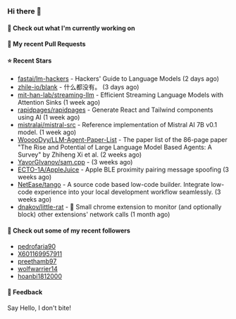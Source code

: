 ### Hi there 👋

#### 👷 Check out what I'm currently working on

#### 🔨 My recent Pull Requests


#### ⭐ Recent Stars

- [fastai/lm-hackers](https://github.com/fastai/lm-hackers) - Hackers&#39; Guide to Language Models (2 days ago)
- [zhile-io/blank](https://github.com/zhile-io/blank) - 什么都没有。 (3 days ago)
- [mit-han-lab/streaming-llm](https://github.com/mit-han-lab/streaming-llm) - Efficient Streaming Language Models with Attention Sinks (1 week ago)
- [rapidpages/rapidpages](https://github.com/rapidpages/rapidpages) - Generate React and Tailwind components using AI (1 week ago)
- [mistralai/mistral-src](https://github.com/mistralai/mistral-src) - Reference implementation of Mistral AI 7B v0.1 model. (1 week ago)
- [WooooDyy/LLM-Agent-Paper-List](https://github.com/WooooDyy/LLM-Agent-Paper-List) - The paper list of the 86-page paper &#34;The Rise and Potential of Large Language Model Based Agents: A Survey&#34; by Zhiheng Xi et al. (2 weeks ago)
- [YavorGIvanov/sam.cpp](https://github.com/YavorGIvanov/sam.cpp) -  (3 weeks ago)
- [ECTO-1A/AppleJuice](https://github.com/ECTO-1A/AppleJuice) - Apple BLE proximity pairing message spoofing (3 weeks ago)
- [NetEase/tango](https://github.com/NetEase/tango) - A source code based low-code builder. Integrate low-code experience into your local development workflow seamlessly. (3 weeks ago)
- [dnakov/little-rat](https://github.com/dnakov/little-rat) - 🐀 Small chrome extension to monitor (and optionally block) other extensions&#39; network calls (1 month ago)

#### 👯 Check out some of my recent followers

- [pedrofaria90](https://github.com/pedrofaria90)
- [X601169957911](https://github.com/X601169957911)
- [preethamb97](https://github.com/preethamb97)
- [wolfwarrier14](https://github.com/wolfwarrier14)
- [hoanbi1812000](https://github.com/hoanbi1812000)

#### 💬 Feedback

Say Hello, I don't bite!